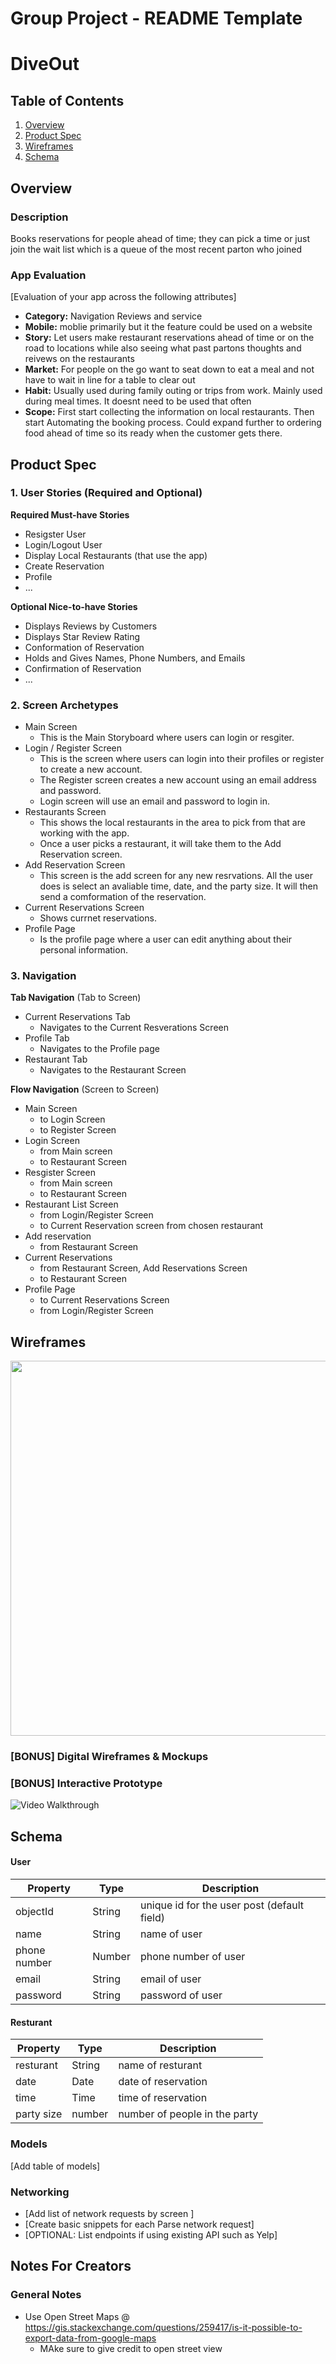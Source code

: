 Group Project - README Template
===
# DiveOut
## Table of Contents
1. [Overview](#Overview)
1. [Product Spec](#Product-Spec)
1. [Wireframes](#Wireframes)
2. [Schema](#Schema)
## Overview
### Description
Books reservations for people ahead of time; they can pick a time or just join the wait list which is a queue of the most recent parton who joined  
### App Evaluation
[Evaluation of your app across the following attributes]
- **Category:** Navigation Reviews and service
- **Mobile:** moblie primarily but it the feature could be used on a website
- **Story:** Let users make restaurant reservations ahead of time or on the road to locations while also seeing what past partons thoughts and reivews on the restaurants
- **Market:** For people on the go want to seat down to eat a meal and not have to wait in line for a table to clear out
- **Habit:**  Usually used during family outing or trips from work. Mainly used during meal times. It doesnt need to be used that often
- **Scope:** First start collecting the information on local restaurants. Then start Automating the booking process. Could expand further to ordering food ahead of time so its ready when the customer gets there.
## Product Spec
### 1. User Stories (Required and Optional)
	
**Required Must-have Stories**

* Resigster User
* Login/Logout User
* Display Local Restaurants (that use the app)
* Create Reservation
* Profile
* ...

**Optional Nice-to-have Stories**

* Displays Reviews by Customers 
* Displays Star Review Rating
* Conformation of Reservation
* Holds and Gives Names, Phone Numbers, and Emails
* Confirmation of Reservation
* ...

### 2. Screen Archetypes

* Main Screen
   * This is the Main Storyboard where users can login or resgiter.
* Login / Register Screen 
   * This is the screen where users can login into their profiles or register to create a new account. 
   * The Register screen creates a new account using an email address and password. 
   * Login screen will use an email and password to login in. 
* Restaurants Screen 
    * This shows the local restaurants in the area to pick from that are working with the app.
    * Once a user picks a restaurant, it will take them to the Add Reservation screen. 
* Add Reservation Screen 
    * This screen is the add screen for any new resrvations. All the user does is select an avaliable time, date, and the party size. It will then send a comformation of the reservation.
* Current Reservations Screen 
    * Shows currnet reservations.
* Profile Page 
    * Is the profile page where a user can edit anything about their personal information.
### 3. Navigation

**Tab Navigation** (Tab to Screen)
 
* Current Reservations Tab
    * Navigates to the Current Resverations Screen 
* Profile Tab 
    * Navigates to the Profile page 
* Restaurant Tab
    * Navigates to the Restaurant Screen 

**Flow Navigation** (Screen to Screen)

* Main Screen
   * to Login Screen
   * to Register Screen  
* Login Screen 
   * from Main screen 
   * to Restaurant Screen
* Resgister Screen 
   * from Main screen 
   * to Restaurant Screen
* Restaurant List Screen 
    * from Login/Register Screen 
    * to Current Reservation screen from chosen restaurant 
* Add reservation 
    * from Restaurant Screen 
* Current Reservations 
    * from Restaurant Screen, Add Reservations Screen 
    * to Restaurant Screen
* Profile Page 
    * to Current Reservations Screen 
    * from Login/Register Screen  

## Wireframes
<img src="https://i.imgur.com/y5trO7z.png" width=600>

### [BONUS] Digital Wireframes & Mockups

### [BONUS] Interactive Prototype
<img src='https://i.imgur.com/F0DUXcT.gif' title='Video Walkthrough' width='' alt='Video Walkthrough' />

## Schema 
#### User
   | Property      | Type     | Description |
   | ------------- | -------- | ------------|
   | objectId      | String   | unique id for the user post (default field) |
   | name          | String   | name of user |
   | phone number  | Number   | phone number of user |
   | email         | String   | email of user |
   | password      | String   | password of user |
#### Resturant
   | Property      | Type     | Description |
   | ------------- | -------- | ------------|
   | resturant     | String   | name of resturant |
   | date          | Date     | date of reservation |
   | time	   | Time     | time of reservation |
   | party size    | number   | number of people in the party |

### Models
[Add table of models]
### Networking
- [Add list of network requests by screen ]
- [Create basic snippets for each Parse network request]
- [OPTIONAL: List endpoints if using existing API such as Yelp]
## Notes For Creators
### General Notes 
* Use Open Street Maps @ https://gis.stackexchange.com/questions/259417/is-it-possible-to-export-data-from-google-maps
    * MAke sure to give credit to open street view
